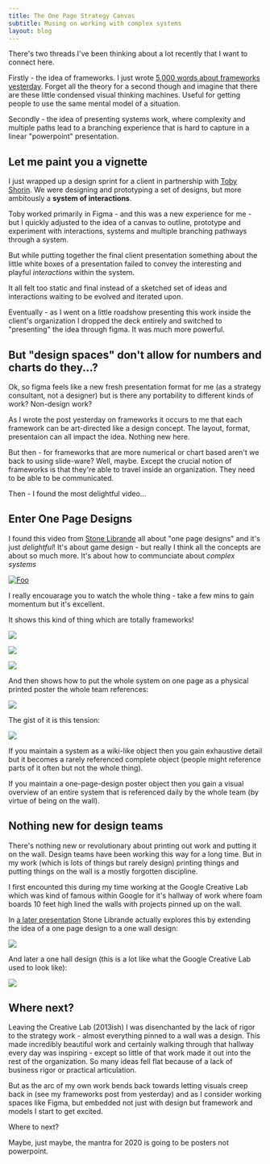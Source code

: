 ```yaml
---
title: The One Page Strategy Canvas
subtitle: Musing on working with complex systems
layout: blog
---
```


There's two threads I've been thinking about a lot recently that I want to connect here.

Firstly - the idea of frameworks. I just wrote [5,000 words about frameworks yesterday](https://tomcritchlow.com/2019/06/27/frameworks/). Forget all the theory for a second though and imagine that there are these little condensed visual thinking machines. Useful for getting people to use the same mental model of a situation.

Secondly - the idea of presenting systems work, where complexity and multiple paths lead to a branching experience that is hard to capture in a linear "powerpoint" presentation.

## Let me paint you a vignette

I just wrapped up a design sprint for a client in partnership with [Toby Shorin](https://subpixel.space/). We were designing and prototyping a set of designs, but more ambitously a **system of interactions**.

Toby worked primarily in Figma - and this was a new experience for me - but I quickly adjusted to the idea of a canvas to outline, prototype and experiment with interactions, systems and multiple branching pathways through a system.

But while putting together the final client presentation something about the little white boxes of a presentation failed to convey the interesting and playful *interactions* within the system.

It all felt too static and final instead of a sketched set of ideas and interactions waiting to be evolved and iterated upon.

Eventually - as I went on a little roadshow presenting this work inside the client's organization I dropped the deck entirely and switched to "presenting" the idea through figma. It was much more powerful.

## But "design spaces" don't allow for numbers and charts do they...?

Ok, so figma feels like a new fresh presentation format for me (as a strategy consultant, not a designer) but is there any portability to different kinds of work? Non-design work?

As I wrote the post yesterday on frameworks it occurs to me that each framework can be art-directed like a design concept. The layout, format, presentaion can all impact the idea. Nothing new here.

But then - for frameworks that are more numerical or chart based aren't we back to using slide-ware? Well, maybe. Except the crucial notion of frameworks is that they're able to travel inside an organization. They need to be able to be communicated.

Then - I found the most delightful video...

## Enter One Page Designs

I found this video from [Stone Librande](https://twitter.com/stonelibrande) all about "one page designs" and it's just *delightful*! It's about game design - but really I think all the concepts are about so much more. It's about how to communciate about *complex systems*

[![Foo](/images/one-page-design-video.png)](https://www.gdcvault.com/play/1012356/One-Page)

I really encouarage you to watch the whole thing - take a few mins to gain momentum but it's excellent.

It shows this kind of thing which are totally frameworks!

![](/images/one-page-framework1.png)

![](/images/one-page-framework2.png)

![](/images/one-page-framework3.png)

And then shows how to put the whole system on one page as a physical printed poster the whole team references:

![](/images/one-page-framework-large.png)

The gist of it is this tension:

![](/images/wiki-vs-poster.png)

If you maintain a system as a wiki-like object then you gain exhaustive detail but it becomes a rarely referenced complete object (people might reference parts of it often but not the whole thing).

If you maintain a one-page-design poster object then you gain a visual overview of an entire system that is referenced daily by the whole team (by virtue of being on the wall).

## Nothing new for design teams

There's nothing new or revolutionary about printing out work and putting it on the wall. Design teams have been working this way for a long time. But in my work (which is lots of things but rarely design) printing things and putting things on the wall is a mostly forgotten discipline.

I first encounted this during my time working at the Google Creative Lab which was kind of famous within Google for it's hallway of work where foam boards 10 feet high lined the walls with projects pinned up on the wall.

In [a later presentation](http://stonetronix.com/gdc-2013/SimCity-OnePage.pdf) Stone Librande actually explores this by extending the idea of a one page design to a one wall design:

![](/images/one-wall-design.png)

And later a one hall design (this is a lot like what the Google Creative Lab used to look like): 

![](/images/one-hall-design.png)

## Where next?

Leaving the Creative Lab (2013ish) I was disenchanted by the lack of rigor to the strategy work - almost everything pinned to a wall was a design. This made incredibly beautiful work and certainly walking through that hallway every day was inspiring - except so little of that work made it out into the rest of the organization. So many ideas fell flat because of a lack of business rigor or practical articulation.

But as the arc of my own work bends back towards letting visuals creep back in (see my frameworks post from yesterday) and as I consider working spaces like Figma, but embedded not just with design but framework and models I start to get excited.

Where to next? 

Maybe, just maybe, the mantra for 2020 is going to be posters not powerpoint.